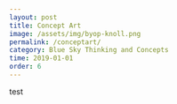 ```yaml
---
layout: post
title: Concept Art
image: /assets/img/byop-knoll.png
permalink: /conceptart/
category: Blue Sky Thinking and Concepts
time: 2019-01-01
order: 6
---
```


test
